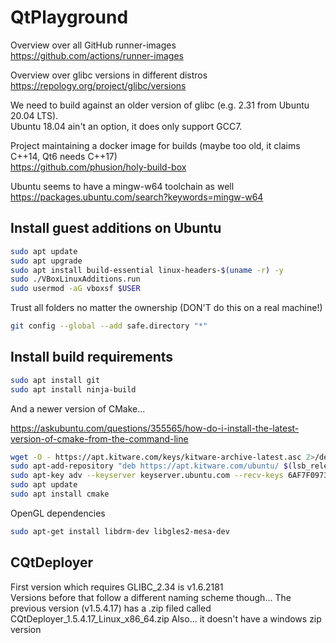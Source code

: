 # QtPlayground

Overview over all GitHub runner-images  
https://github.com/actions/runner-images

Overview over glibc versions in different distros  
https://repology.org/project/glibc/versions

We need to build against an older version of glibc (e.g. 2.31 from Ubuntu 20.04 LTS).  
Ubuntu 18.04 ain't an option, it does only support GCC7.

Project maintaining a docker image for builds (maybe too old, it claims C++14, Qt6 needs C++17)  
https://github.com/phusion/holy-build-box

Ubuntu seems to have a mingw-w64 toolchain as well  
https://packages.ubuntu.com/search?keywords=mingw-w64

## Install guest additions on Ubuntu
```sh
sudo apt update
sudo apt upgrade
sudo apt install build-essential linux-headers-$(uname -r) -y
sudo ./VBoxLinuxAdditions.run
sudo usermod -aG vboxsf $USER
```

Trust all folders no matter the ownership (DON'T do this on a real machine!)
```sh
git config --global --add safe.directory "*"
```

## Install build requirements
```sh
sudo apt install git
sudo apt install ninja-build
```

And a newer version of CMake...

https://askubuntu.com/questions/355565/how-do-i-install-the-latest-version-of-cmake-from-the-command-line  
```sh
wget -O - https://apt.kitware.com/keys/kitware-archive-latest.asc 2>/dev/null | gpg --dearmor - | sudo tee /etc/apt/trusted.gpg.d/kitware.gpg >/dev/null
sudo apt-add-repository "deb https://apt.kitware.com/ubuntu/ $(lsb_release -cs) main"
sudo apt-key adv --keyserver keyserver.ubuntu.com --recv-keys 6AF7F09730B3F0A4
sudo apt update
sudo apt install cmake
```

OpenGL dependencies
```sh
sudo apt-get install libdrm-dev libgles2-mesa-dev
```

## CQtDeployer
First version which requires GLIBC_2.34 is v1.6.2181  
Versions before that follow a different naming scheme though...
The previous version (v1.5.4.17) has a .zip filed called CQtDeployer_1.5.4.17_Linux_x86_64.zip
Also... it doesn't have a windows zip version